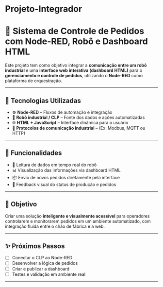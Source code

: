 # Projeto-Integrador
# 🤖 Sistema de Controle de Pedidos com Node-RED, Robô e Dashboard HTML

Este projeto tem como objetivo integrar a **comunicação entre um robô industrial** e uma **interface web interativa (dashboard HTML)** para o **gerenciamento e controle de pedidos**, utilizando o **Node-RED** como plataforma de orquestração.

---

## 🔧 Tecnologias Utilizadas

- ⚙️ **Node-RED** – Fluxos de automação e integração
- 🤖 **Robô industrial / CLP** – Fonte dos dados e ações automatizadas
- 🌐 **HTML + JavaScript** – Interface dinâmica para o usuário
- 🔌 **Protocolos de comunicação industrial** – (Ex: Modbus, MQTT ou HTTP)

---

## 🧩 Funcionalidades

- 📡 Leitura de dados em tempo real do robô
- 📊 Visualização das informações via dashboard HTML
- 📦 Envio de novos pedidos diretamente pela interface
- 🔄 Feedback visual do status de produção e pedidos

---

## 🚀 Objetivo

Criar uma solução **inteligente e visualmente acessível** para operadores controlarem e monitorarem pedidos em um ambiente automatizado, com integração fluida entre o chão de fábrica e a web.

---

## ✨ Próximos Passos

- [ ] Conectar o CLP ao Node-RED
- [ ] Desenvolver a lógica de pedidos
- [ ] Criar e publicar a dashboard
- [ ] Testes e validação em ambiente real

---


